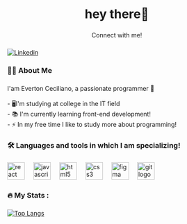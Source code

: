 <h1 align="center">hey there👋</h1>

###

<p align="center">Connect with me!</p>

###




[![Linkedin](	https://img.shields.io/badge/LinkedIn-0077B5?style=for-the-badge&logo=linkedin&logoColor=white)](www.linkedin.com/in/evertonceciliano)

###

<h3 align="left">👩‍💻  About Me</h3>

###

<p align="left">I'am Everton Ceciliano, a passionate programmer 👋<br><br>- 🖥️I'm studying at college in the IT field<br>- 📚 I'm currently learning front-end development!<br>- ⚡ In my free time I like to study more about programming!</p>

###

<h3 align="left">🛠 Languages and tools in which I am specializing!</h3>

###

<div align="left">
  <img src="https://cdn.jsdelivr.net/gh/devicons/devicon/icons/react/react-original.svg" height="40" alt="react logo"  />
  <img width="12" />
  <img src="https://cdn.jsdelivr.net/gh/devicons/devicon/icons/javascript/javascript-original.svg" height="40" alt="javascript logo"  />
  <img width="12" />
  <img src="https://cdn.jsdelivr.net/gh/devicons/devicon/icons/html5/html5-original.svg" height="40" alt="html5 logo"  />
  <img width="12" />
  <img src="https://cdn.jsdelivr.net/gh/devicons/devicon/icons/css3/css3-original.svg" height="40" alt="css3 logo"  />
  <img width="12" />
  <img src="https://cdn.jsdelivr.net/gh/devicons/devicon/icons/figma/figma-original.svg" height="40" alt="figma logo"  />
  <img width="12" />
  <img src="https://cdn.jsdelivr.net/gh/devicons/devicon/icons/git/git-original.svg" height="40" alt="git logo"  />
</div>

###

<h3 align="left">🔥   My Stats :</h3>

###

[![Top Langs](https://github-readme-stats.vercel.app/api/top-langs/?username=evertonceciliano)](https://github.com/evertonceciliano/github-readme-stats)
